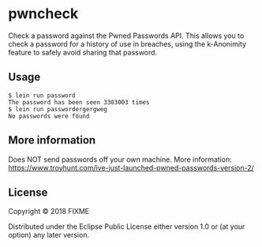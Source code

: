 # pwncheck

Check a password against the Pwned Passwords API. This allows you to check a password for a history of use in breaches, using the k-Anonimity feature to safely avoid sharing that password.

## Usage

```
$ lein run password
The password has been seen 3303003 times
$ lein run passwordergergweg
No passwords were found
```

## More information

Does NOT send passwords off your own machine. More information: https://www.troyhunt.com/ive-just-launched-pwned-passwords-version-2/

## License

Copyright © 2018 FIXME

Distributed under the Eclipse Public License either version 1.0 or (at
your option) any later version.
